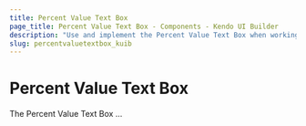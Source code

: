 ```yaml
---
title: Percent Value Text Box
page_title: Percent Value Text Box - Components - Kendo UI Builder
description: "Use and implement the Percent Value Text Box when working with the Kendo UI Builder tool for creating and managing Angular and AngularJS-based web applications."
slug: percentvaluetextbox_kuib
---
```


# Percent Value Text Box

The Percent Value Text Box ...

<!-- screen -->
